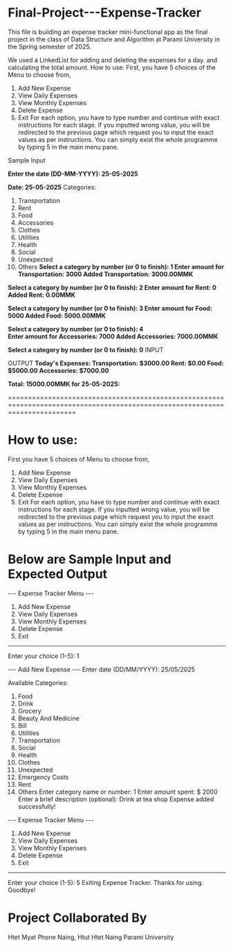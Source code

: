 # Final-Project---Expense-Tracker
This file is building an expense tracker mini-functional app as the final project in the class of Data Structure and Algorithm at Parami University in the Spring semester of 2025. 

We used a LinkedList for adding and deleting the expenses for a day. and calculating the total amount.
How to use: First, you have 5 choices of the  Menu to choose from, 
1. Add New Expense
2. View Daily Expenses
3. View Monthly Expenses
4. Delete Expense
5. Exit
For each option, you have to type number and continue with exact instructions for each stage. If you inputted wrong value, you will be redirected to the previous page which request you to input the exact values as per instructions. You can simply exist the whole programme by typing 5 in the main menu pane.

Sample Input

**Enter the date (DD-MM-YYYY): 25-05-2025**

**Date: 25-05-2025**
Categories:
1. Transportation
2. Rent
3. Food
4. Accessories
5. Clothes
6. Utilities
7. Health
8. Social
9. Unexpected
10. Others
**Select a category by number (or 0 to finish): 1
Enter amount for Transportation: 3000
Added Transportation: 3000.00MMK** 

**Select a category by number (or 0 to finish): 2
Enter amount for Rent: 0
Added Rent: 0.00MMK** 

**Select a category by number (or 0 to finish): 3
Enter amount for Food: 5000
Added Food: 5000.00MMK**

**Select a category by number (or 0 to finish): 4    
Enter amount for Accessories: 7000
Added Accessories: 7000.00MMK**

**Select a category by number (or 0 to finish): 0**  INPUT

OUTPUT 
**Today's Expenses:
Transportation: $3000.00
Rent: $0.00
Food: $5000.00
Accessories: $7000.00**

**Total: 15000.00MMK for 25-05-2025:** 

=============================================================================================================================


# How to use: 
First you have 5 choices of Menu to choose from, 
1. Add New Expense
2. View Daily Expenses
3. View Monthly Expenses
4. Delete Expense
5. Exit
For each option, you have to type number and continue with exact instructions for each stage.
If you inputted wrong value, you will be redirected to the previous page which request you to input the exact values as per instructions.
You can simply exist the whole programme by typing 5 in the main menu pane.


# Below are Sample Input and Expected Output
--- Expense Tracker Menu ---
1. Add New Expense
2. View Daily Expenses
3. View Monthly Expenses
4. Delete Expense
5. Exit
----------------------------
Enter your choice (1-5):  1

--- Add New Expense ---
Enter date (DD/MM/YYYY):  25/05/2025

Available Categories:
  1. Food
  2. Drink
  3. Grocery
  4. Beauty And Medicine
  5. Bill
  6. Utilities
  7. Transportation
  8. Social
  9. Health
  10. Clothes
  11. Unexpected
  12. Emergency Costs
  13. Rent
  14. Others
Enter category name or number:  1
Enter amount spent: $ 2000
Enter a brief description (optional):  Drink at tea shop
Expense added successfully!

--- Expense Tracker Menu ---
1. Add New Expense
2. View Daily Expenses
3. View Monthly Expenses
4. Delete Expense
5. Exit
----------------------------
Enter your choice (1-5):  5
Exiting Expense Tracker. Thanks for using. Goodbye!


# Project Collaborated By
Htet Myat Phone Naing, Htut Htet Naing
Parami University
